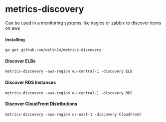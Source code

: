# metrics-discovery
Can be used in a monitoring systems like nagios or zabbix to discover items on aws 

#### Installing
	go get github.com/weltn24/metrics-discovery

#### Discover ELBs
	
	metrics-discovery -aws-region eu-central-1 -discovery ELB

#### Discover RDS Instances

	metrics-discovery -aws-region eu-central-1 -discovery RDS

#### Discover CloudFront Distributions

	metrics-discovery -aws-region us-east-1 -discovery CloudFront